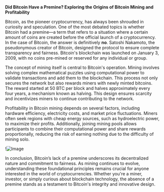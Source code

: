 **Did Bitcoin Have a Premine? Exploring the Origins of Bitcoin Mining and Profitability**

Bitcoin, as the pioneer cryptocurrency, has always been shrouded in curiosity and speculation. One of the most debated topics is whether Bitcoin had a premine—a term that refers to a situation where a certain amount of coins are created before the official launch of a cryptocurrency. In the case of Bitcoin, the answer is definitively **no**. Satoshi Nakamoto, the pseudonymous creator of Bitcoin, designed the protocol to ensure complete transparency and fairness. Bitcoin's blockchain was launched on January 3, 2009, with no coins pre-mined or reserved for any individual or group.

The concept of mining itself is central to Bitcoin's operation. Mining involves solving complex mathematical puzzles using computational power to validate transactions and add them to the blockchain. This process not only secures the network but also rewards miners with newly minted bitcoins. The reward started at 50 BTC per block and halves approximately every four years, a mechanism known as halving. This design ensures scarcity and incentivizes miners to continue contributing to the network.

Profitability in Bitcoin mining depends on several factors, including hardware efficiency, electricity costs, and market price fluctuations. Miners often seek regions with cheap energy sources, such as hydroelectric power, to maximize their profits. Additionally, joining mining pools allows participants to combine their computational power and share rewards proportionally, reducing the risk of earning nothing due to the difficulty of mining solo.

!![Image](https://github.com/user-attachments/assets/590b50a7-4459-4e76-8a31-559aed223621)

In conclusion, Bitcoin’s lack of a premine underscores its decentralized nature and commitment to fairness. As mining continues to evolve, understanding these foundational principles remains crucial for anyone interested in the world of cryptocurrencies. Whether you're a miner, investor, or simply curious about blockchain technology, the absence of a premine stands as a testament to Bitcoin's integrity and innovative design.